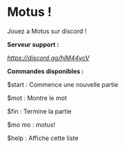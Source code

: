 # Motus !

Jouez a Motus sur discord !


**Serveur support :**

_https://discord.gg/hjM44ycV_


**Commandes disponibles :**


$start : Commence une nouvelle partie 

$mot : Montre le mot 

$fin : Termine la partie 

$mo mo : motus! 

$help : Affiche cette liste
